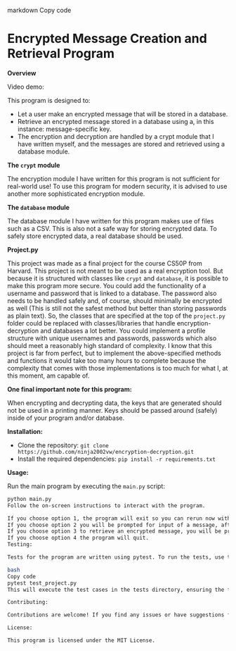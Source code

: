 markdown
Copy code
# Encrypted Message Creation and Retrieval Program

**Overview**

Video demo: <URL HERE>

This program is designed to:
- Let a user make an encrypted message that will be stored in a database.
- Retrieve an encrypted message stored in a database using a, in this instance: message-specific key.
- The encryption and decryption are handled by a crypt module that I have written myself, and the messages are stored and retrieved using a database module.

**The `crypt` module**

The encryption module I have written for this program is not sufficient for real-world use! To use this program for modern security, it is advised to use another more sophisticated encryption module.

**The `database` module**

The database module I have written for this program makes use of files such as a CSV. This is also not a safe way for storing encrypted data. To safely store encrypted data, a real database should be used.

**Project.py**

This project was made as a final project for the course CS50P from Harvard. This project is not meant to be used as a real encryption tool. But because it is structured with classes like `crypt` and `database`, it is possible to make this program more secure. You could add the functionality of a username and password that is linked to a database. The password also needs to be handled safely and, of course, should minimally be encrypted as well (This is still not the safest method but better than storing passwords as plain text). So, the classes that are specified at the top of the `project.py` folder could be replaced with classes/libraries that handle encryption-decryption and databases a lot better. You could implement a profile structure with unique usernames and passwords, passwords which also should meet a reasonably high standard of complexity. I know that this project is far from perfect, but to implement the above-specified methods and functions it would take too many hours to complete because the complexity that comes with those implementations is too much for what I, at this moment, am capable of.

**One final important note for this program:**

When encrypting and decrypting data, the keys that are generated should not be used in a printing manner. Keys should be passed around (safely) inside of your program and/or database.

**Installation:**

- Clone the repository: `git clone https://github.com/ninja2002vw/encryption-decryption.git`
- Install the required dependencies: `pip install -r requirements.txt`

**Usage:**

Run the main program by executing the `main.py` script:

```bash
python main.py
Follow the on-screen instructions to interact with the program.

If you choose option 1, the program will exit so you can rerun now with command-line input.
If you choose option 2 you will be prompted for input of a message, after hitting enter you will receive your key and a warning message.
If you choose option 3 to retrieve an encrypted message, you will be prompted to enter a key. The program will then decrypt the corresponding message using the key.
If you choose option 4 the program will quit.
Testing:

Tests for the program are written using pytest. To run the tests, use the following command:

bash
Copy code
pytest test_project.py
This will execute the test cases in the tests directory, ensuring the functionality of the retrieve_message function. I only created 3 tests for this program. This is not because of negligence, but because it is not needed in the scope of this project. The other functions that could be (and should be!) tested for are in test_project.py but do not have functionality as of right now.

Contributing:

Contributions are welcome! If you find any issues or have suggestions for improvements, please open an issue or submit a pull request. This could help me improve my future code and projects!

License:

This program is licensed under the MIT License.
